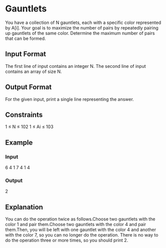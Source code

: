 # Gauntlets

You have a collection of N gauntlets, each with a specific color represented by A[i]. Your goal is to maximize the number of pairs by repeatedly pairing up gauntlets of the same color. Determine the maximum number of pairs that can be formed.

## Input Format

The first line of input contains an integer N. The second line of input contains an array of size N.

## Output Format

For the given input, print a single line representing the answer.

## Constraints

1 ≤ N ≤ 102
1 ≤ Ai ≤ 103

## Example

### Input

6
4 1 7 4 1 4

### Output

2

## Explanation

You can do the operation twice as follows.Choose two gauntlets with the color 1 and pair them.Choose two gauntlets with the color 4 and pair them.Then, you will be left with one gauntlet with the color 4 and another with the color 7, so you can no longer do the operation. There is no way to do the operation three or more times, so you should print 2.
